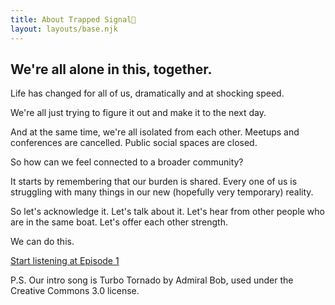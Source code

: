 ```yaml
---
title: About Trapped Signal📶
layout: layouts/base.njk
---
```


## We're all alone in this, together.

Life has changed for all of us, dramatically and at shocking speed.

We're all just trying to figure it out and make it to the next day.

And at the same time, we're all isolated from each other. Meetups and conferences are cancelled. Public social spaces are closed.

So how can we feel connected to a broader community?

It starts by remembering that our burden is shared. Every one of us is struggling with many things in our new (hopefully very temporary) reality.

So let's acknowledge it. Let's talk about it. Let's hear from other people who are in the same boat. Let's offer each other strength.

We can do this.

[Start listening at Episode 1](/episodes/1)

P.S. Our intro song is Turbo Tornado by Admiral Bob, used under the Creative Commons 3.0 license.

